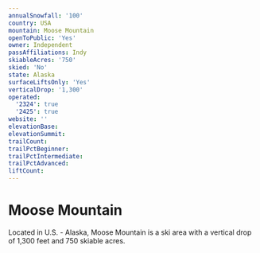 ```yaml
---
annualSnowfall: '100'
country: USA
mountain: Moose Mountain
openToPublic: 'Yes'
owner: Independent
passAffiliations: Indy
skiableAcres: '750'
skied: 'No'
state: Alaska
surfaceLiftsOnly: 'Yes'
verticalDrop: '1,300'
operated:
  '2324': true
  '2425': true
website: ''
elevationBase:
elevationSummit:
trailCount:
trailPctBeginner:
trailPctIntermediate:
trailPctAdvanced:
liftCount:
---
```



# Moose Mountain

Located in U.S. - Alaska, Moose Mountain is a ski area with a vertical drop of 1,300 feet and 750 skiable acres.
